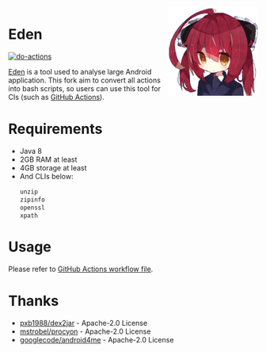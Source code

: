 <img align="right" src="docs/eden.png" width="180"/>

# Eden

[![do-actions](https://github.com/MisaLiu/Eden/actions/workflows/do.yml/badge.svg?branch=main)](https://github.com/MisaLiu/Eden/actions/workflows/do.yml)

[Eden](https://github.com/MrXiaoM/Eden) is a tool used to analyse large Android application. This fork aim to convert all actions into bash scripts, so users can use this tool for CIs (such as [GitHub Actions](https://docs.github.com/actions)).

# Requirements

* Java 8
* 2GB RAM at least
* 4GB storage at least
* And CLIs below:
  ```
  unzip
  zipinfo
  openssl
  xpath
  ```

# Usage

Please refer to [GitHub Actions workflow file](https://github.com/MisaLiu/Eden/blob/main/.github/workflows/do.yml).

# Thanks

* [pxb1988/dex2jar](https://github.com/pxb1988/dex2jar) - Apache-2.0 License
* [mstrobel/procyon](https://github.com/mstrobel/procyon) - Apache-2.0 License
* [googlecode/android4me](https://code.google.com/archive/p/android4me) - Apache-2.0 License
